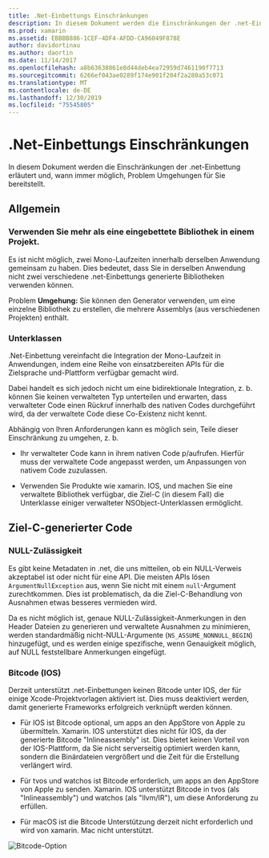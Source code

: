 ```yaml
---
title: .Net-Einbettungs Einschränkungen
description: In diesem Dokument werden die Einschränkungen der .net-Einbettung beschrieben, das Tool, mit dem .NET-Code in anderen Programmiersprachen verwendet werden kann.
ms.prod: xamarin
ms.assetid: EBBBB886-1CEF-4DF4-AFDD-CA96049F878E
author: davidortinau
ms.author: daortin
ms.date: 11/14/2017
ms.openlocfilehash: a8b63638861e8d44deb4ea72959d7461190f7713
ms.sourcegitcommit: 6266ef043ae0289f174e901f204f2a280a53c071
ms.translationtype: MT
ms.contentlocale: de-DE
ms.lasthandoff: 12/30/2019
ms.locfileid: "75545805"
---
```

# <a name="net-embedding-limitations"></a>.Net-Einbettungs Einschränkungen

In diesem Dokument werden die Einschränkungen der .net-Einbettung erläutert und, wann immer möglich, Problem Umgehungen für Sie bereitstellt.

## <a name="general"></a>Allgemein

### <a name="use-more-than-one-embedded-library-in-a-project"></a>Verwenden Sie mehr als eine eingebettete Bibliothek in einem Projekt.

Es ist nicht möglich, zwei Mono-Laufzeiten innerhalb derselben Anwendung gemeinsam zu haben. Dies bedeutet, dass Sie in derselben Anwendung nicht zwei verschiedene .net-Einbettungs generierte Bibliotheken verwenden können.

Problem **Umgehung:** Sie können den Generator verwenden, um eine einzelne Bibliothek zu erstellen, die mehrere Assemblys (aus verschiedenen Projekten) enthält.

### <a name="subclassing"></a>Unterklassen

.Net-Einbettung vereinfacht die Integration der Mono-Laufzeit in Anwendungen, indem eine Reihe von einsatzbereiten APIs für die Zielsprache und-Plattform verfügbar gemacht wird.

Dabei handelt es sich jedoch nicht um eine bidirektionale Integration, z. b. können Sie keinen verwalteten Typ unterteilen und erwarten, dass verwalteter Code einen Rückruf innerhalb des nativen Codes durchgeführt wird, da der verwaltete Code diese Co-Existenz nicht kennt.

Abhängig von Ihren Anforderungen kann es möglich sein, Teile dieser Einschränkung zu umgehen, z. b.

* Ihr verwalteter Code kann in ihrem nativen Code p/aufrufen. Hierfür muss der verwaltete Code angepasst werden, um Anpassungen von nativem Code zuzulassen.

* Verwenden Sie Produkte wie xamarin. IOS, und machen Sie eine verwaltete Bibliothek verfügbar, die Ziel-C (in diesem Fall) die Unterklasse einiger verwalteter NSObject-Unterklassen ermöglicht.

## <a name="objective-c-generated-code"></a>Ziel-C-generierter Code

### <a name="nullability"></a>NULL-Zulässigkeit

Es gibt keine Metadaten in .net, die uns mitteilen, ob ein NULL-Verweis akzeptabel ist oder nicht für eine API. Die meisten APIs lösen `ArgumentNullException` aus, wenn Sie nicht mit einem `null`-Argument zurechtkommen. Dies ist problematisch, da die Ziel-C-Behandlung von Ausnahmen etwas besseres vermieden wird.

Da es nicht möglich ist, genaue NULL-Zulässigkeit-Anmerkungen in den Header Dateien zu generieren und verwaltete Ausnahmen zu minimieren, werden standardmäßig nicht-NULL-Argumente (`NS_ASSUME_NONNULL_BEGIN`) hinzugefügt, und es werden einige spezifische, wenn Genauigkeit möglich, auf NULL feststellbare Anmerkungen eingefügt.

### <a name="bitcode-ios"></a>Bitcode (IOS)

Derzeit unterstützt .net-Einbettungen keinen Bitcode unter IOS, der für einige Xcode-Projektvorlagen aktiviert ist. Dies muss deaktiviert werden, damit generierte Frameworks erfolgreich verknüpft werden können.

* Für IOS ist Bitcode optional, um apps an den AppStore von Apple zu übermitteln. Xamarin. IOS unterstützt dies nicht für IOS, da der generierte Bitcode "Inlineassembly" ist. Dies bietet keinen Vorteil von der IOS-Plattform, da Sie nicht serverseitig optimiert werden kann, sondern die Binärdateien vergrößert und die Zeit für die Erstellung verlängert wird.

* Für tvos und watchos ist Bitcode erforderlich, um apps an den AppStore von Apple zu senden. Xamarin. IOS unterstützt Bitcode in tvos (als "Inlineassembly") und watchos (als "llvm/IR"), um diese Anforderung zu erfüllen.

* Für macOS ist die Bitcode Unterstützung derzeit nicht erforderlich und wird von xamarin. Mac nicht unterstützt.

![Bitcode-Option](images/ios-bitcode-option.png)
